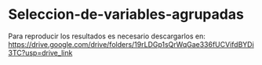 # Seleccion-de-variables-agrupadas
Para reproducir los resultados es necesario descargarlos en: https://drive.google.com/drive/folders/19rLDGp1sQrWqGae336fUCVifdBYDi3TC?usp=drive_link

